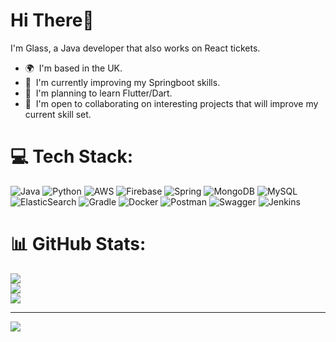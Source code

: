 Hi There👋 
======================
I'm Glass, a Java developer that also works on React tickets. 

*   🌍  I'm based in the UK.
*   🧠  I'm currently improving my Springboot skills.
*   📖  I'm planning to learn Flutter/Dart.
*   🤝  I'm open to collaborating on interesting projects that will improve my current skill set.


# 💻 Tech Stack:
![Java](https://img.shields.io/badge/java-%23ED8B00.svg?style=flat&logo=java&logoColor=white) ![Python](https://img.shields.io/badge/python-3670A0?style=flat&logo=python&logoColor=ffdd54) ![AWS](https://img.shields.io/badge/AWS-%23FF9900.svg?style=flat&logo=amazon-aws&logoColor=white) ![Firebase](https://img.shields.io/badge/firebase-%23039BE5.svg?style=flat&logo=firebase) ![Spring](https://img.shields.io/badge/spring-%236DB33F.svg?style=flat&logo=spring&logoColor=white) ![MongoDB](https://img.shields.io/badge/MongoDB-%234ea94b.svg?style=flat&logo=mongodb&logoColor=white) ![MySQL](https://img.shields.io/badge/mysql-%2300f.svg?style=flat&logo=mysql&logoColor=white) ![ElasticSearch](https://img.shields.io/badge/-ElasticSearch-005571?style=flat&logo=elasticsearch) ![Gradle](https://img.shields.io/badge/Gradle-02303A.svg?style=flat&logo=Gradle&logoColor=white) ![Docker](https://img.shields.io/badge/docker-%230db7ed.svg?style=flat&logo=docker&logoColor=white) ![Postman](https://img.shields.io/badge/Postman-FF6C37?style=flat&logo=postman&logoColor=white) ![Swagger](https://img.shields.io/badge/-Swagger-%23Clojure?style=flat&logo=swagger&logoColor=white) ![Jenkins](https://img.shields.io/badge/jenkins-%232C5263.svg?style=flat&logo=jenkins&logoColor=white)
# 📊 GitHub Stats:
![](https://github-readme-stats.vercel.app/api?username=glass-uk&theme=material-palenight&hide_border=true&include_all_commits=false&count_private=true)<br/>
![](https://github-readme-streak-stats.herokuapp.com/?user=glass-uk&theme=material-palenight&hide_border=true)<br/>
![](https://github-readme-stats.vercel.app/api/top-langs/?username=glass-uk&theme=material-palenight&hide_border=true&include_all_commits=false&count_private=true&layout=compact)

---
[![](https://visitcount.itsvg.in/api?id=glass-uk&icon=0&color=12)](https://visitcount.itsvg.in)
